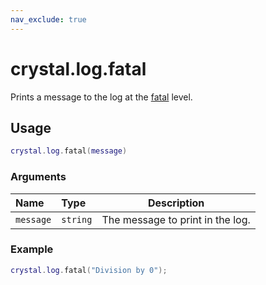 ```yaml
---
nav_exclude: true
---
```


# crystal.log.fatal

Prints a message to the log at the [fatal](api/log/verbosity) level.

## Usage

```lua
crystal.log.fatal(message)
```

### Arguments

| Name      | Type     | Description                      |
| :-------- | :------- | -------------------------------- |
| `message` | `string` | The message to print in the log. |

### Example

```lua
crystal.log.fatal("Division by 0");
```
